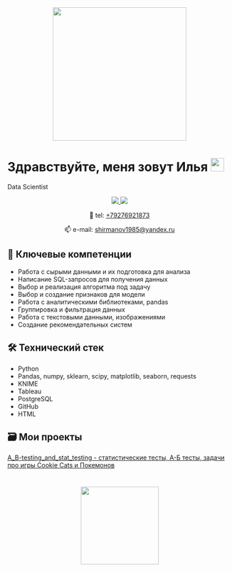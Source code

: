 <div id="header" align="center">
  <img src="https://media.giphy.com/media/qgQUggAC3Pfv687qPC/giphy.gif" width="300"/>
</div>

# Здравствуйте, меня зовут Илья <img src="https://media.giphy.com/media/hvRJCLFzcasrR4ia7z/giphy.gif" width="30">
Data Scientist


</p>

<p align='center'>
   <a href="https://vk.com/ilya_shirmanov">
       <img src="https://img.shields.io/badge/ВКОНТАКТЕ-%230077B5.svg?&style=for-the-badge&logo=VK&logoColor=white"/>
   </a>
   <a href="https://t.me/IlyaShirmanov">
       <img src="https://img.shields.io/badge/Telegram-2CA5E0?style=for-the-badge&logo=telegram&logoColor=white"/>
   </a>
<p align='center'> 
    📱 tel: <a href="tel:+79276921873">+79276921873</a>
<p align='center'>    
   📫 e-mail: <a href='mailto:ilya'>shirmanov1985@yandex.ru</a>


## 💼 Ключевые компетенции
*   Работа с сырыми данными и их подготовка для анализа
*   Написание SQL-запросов для получения данных 
*   Выбор и реализация алгоритма под задачу 
*   Выбор и создание признаков для модели
*   Работа с аналитическими библиотеками, pandas
*   Группировка и фильтрация данных
*   Работа с текстовыми данными, изображениями
*   Создание рекомендательных систем
</p>


## 🛠 Технический стек
*   Python
*   Pandas, numpy, sklearn, scipy, matplotlib, seaborn, requests
*   KNIME
*   Tableau
*   PostgreSQL
*   GitHub
*   HTML
</p>


## 🗃 Мои проекты
[A_B-testing_and_stat_testing - статистические тесты, А-Б тесты, задачи про игры Cookie Cats и Покемонов](https://github.com/IlyaShirmanov/Portfolio_Data_Science/blob/main/A_B_testing_and_stat_testing.ipynb)



<div align="center" style="margin: 40px 0">
   <a href="https://github.com/IlyaShirmanov/github-profile-views-counter">
       <img width="175px" src="https://komarev.com/ghpvc/?username=IlyaShirmano&color=DE002D">
   </a>
</div>
